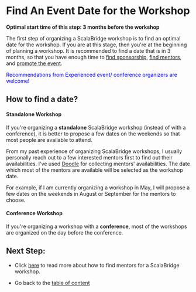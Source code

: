 # Find An Event Date for the Workshop

**Optimal start time of this step: 3 months before the workshop**


The first step of organizing a ScalaBridge workshop is to find an optimal date for the workshop. If you are at this stage, then you're at the beginning of planning a workshop. It is recommended to find a date that is in 3 months, so that you have enough time to [find sponsorship](./sponsorship.md), [find mentors](./invite-mentors.md), and [promote the event](./promote-workshop.md).

<span style="color:blue">Recommendations from Experienced event/ conference organizers are welcome!</span>


## How to find a date?

#### Standalone Workshop
If you're organizing a **standalone** ScalaBridge workshop (instead of with a conference), it is better to propose a few dates on the weekends so that most people are available to attend.

From my past experience of organizing ScalaBridge workshops, I usually personally reach out to a few interested mentors first to find out their availabilities. I've used [Doodle](https://doodle.com/) for collecting mentors' availabilities. The date which most of the mentors are available will be selected as the workshop date.

For example, if I am currently organizing a workshop in May, I will propose a few dates on the weekends in August or September for the mentors to choose.


#### Conference Workshop
If you're organizing a workshop with a **conference**, most of the workshops are organized on the day before the conference.


## Next Step:
- Click [here](./invite-mentors.md) to read more about how to find mentors for a ScalaBridge workshop.

- Go back to the [table of content](../README.md)